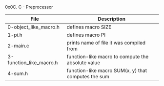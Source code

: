 0x0C. C - Preprocessor

File | Description
--- | ---
0-object_like_macro.h | defines macro SIZE
1-pi.h | defines macro PI
2-main.c | prints name of file it was compiled from
3-function_like_macro.h | function-like macro to compute the absolute value
4-sum.h | function-like macro SUM(x, y) that computes the sum
